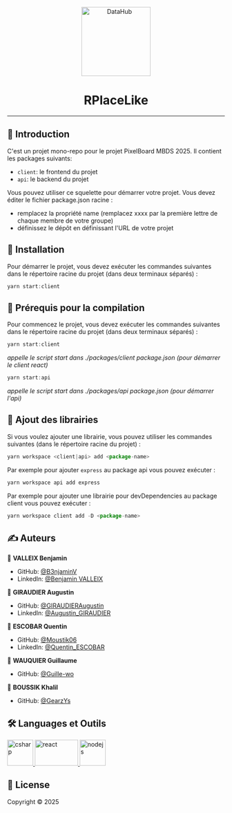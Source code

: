 <p align="center">
<img alt="DataHub" src="https://www.miage.fr/wp-content/uploads/2020/11/MIAGE_50ans_MIAGE-50ans_COULEURS.png" height="160px" />
</p>
<h1 align="center"> RPlaceLike </h1>

---

## 📝 Introduction

C'est un projet mono-repo pour le projet PixelBoard MBDS 2025. Il contient les packages suivants:
- `client`: le frontend du projet
- `api`: le backend du projet

Vous pouvez utiliser ce squelette pour démarrer votre projet.
Vous devez éditer le fichier package.json racine :
- remplacez la propriété name (remplacez xxxx par la première lettre de chaque membre de votre groupe)
- définissez le dépôt en définissant l'URL de votre projet

## 📍 Installation

Pour démarrer le projet, vous devez exécuter les commandes suivantes dans le répertoire racine du projet (dans deux terminaux séparés) :
``` js
yarn start:client 
```


## 📍 Prérequis pour la compilation

Pour commencez le projet, vous devez exécuter les commandes suivantes dans le répertoire racine du projet (dans deux terminaux séparés) :
``` js
yarn start:client 
```

*appelle le script start dans ./packages/client package.json (pour démarrer le client react)*  

``` js
yarn start:api 
```

*appelle le script start dans ./packages/api package.json (pour démarrer l'api)*

## 🚀 Ajout des librairies

Si vous voulez ajouter une librairie, vous pouvez utiliser les commandes suivantes (dans le répertoire racine du projet) :
``` js
yarn workspace <client|api> add <package-name> 
```
Par exemple pour ajouter `express` au package api vous pouvez exécuter :
``` js
yarn workspace api add express
```

Par exemple pour ajouter une librairie pour devDependencies au package client vous pouvez exécuter :
``` js
yarn workspace client add -D <package-name>
```



## ✍️ Auteurs

👤 **VALLEIX Benjamin**

* GitHub: [@B3njaminV](https://github.com/B3njaminV)
* LinkedIn: [@Benjamin VALLEIX](https://www.linkedin.com/in/benjamin-valleix-27115719a)

👤 **GIRAUDIER Augustin**

* GitHub: [@GIRAUDIERAugustin](https://github.com/AugustinGiraudier)
* LinkedIn: [@Augustin_GIRAUDIER](https://fr.linkedin.com/in/augustin-giraudier)

👤 **ESCOBAR Quentin**

* GitHub: [@Moustik06](https://github.com/Moustik06)
* LinkedIn: [@Quentin_ESCOBAR](https://fr.linkedin.com/in/quentin-escobar-78a544302)

👤 **WAUQUIER Guillaume**

* GitHub: [@Guille-wo](https://github.com/Guille-wo)

👤 **BOUSSIK Khalil**

* GitHub: [@GearzYs](https://github.com/GearzYs)

## 🛠  Languages et Outils

<p> 
    <a href="https://docs.microsoft.com/en-us/dotnet/csharp/" target="_blank"> 
        <img src="https://upload.wikimedia.org/wikipedia/commons/thumb/a/a7/React-icon.svg/1200px-React-icon.svg.png" alt="csharp" width="60" height="60"/> 
    </a>
    <a href="https://fr.reactjs.org/" target="_blank"> 
        <img src="https://upload.wikimedia.org/wikipedia/commons/thumb/d/d9/Node.js_logo.svg/1280px-Node.js_logo.svg.png" alt="react" width="100" height="60"/>
    </a>
    <a href="https://nodejs.org/en/" target="_blank"> 
        <img src="https://cdn.iconscout.com/icon/free/png-256/free-mongodb-5-1175140.png?f=webp&w=256" alt="nodejs" width="60" height="60"/>
    </a>
</p>


## 📝 License

Copyright © 2025

